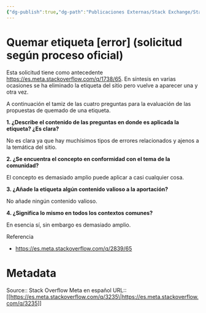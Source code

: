 ```yaml
---
{"dg-publish":true,"dg-path":"Publicaciones Externas/Stack Exchange/Stack Overflow en español/Stack Overflow en español Meta/es.meta.stackoverflow.com-3235.md","permalink":"/publicaciones-externas/stack-exchange/stack-overflow-en-espanol/stack-overflow-en-espanol-meta/es-meta-stackoverflow-com-3235/","title":"Quemar etiqueta [error] (solicitud según proceso oficial)","hide":true,"noteIcon":"\"0\"","created":"2024-04-03T12:49:10.763-06:00","updated":"2024-04-05T16:44:02.541-06:00"}
---
```


# Quemar etiqueta [error] (solicitud según proceso oficial)

Esta solicitud tiene como antecedente https://es.meta.stackoverflow.com/q/1738/65. En síntesis en varias ocasiones se ha eliminado la etiqueta del sitio pero vuelve a aparecer una y otra vez.

A continuación el tamiz de las cuatro preguntas para la evaluación de las propuestas de quemado de una etiqueta.

**1. ¿Describe el contenido de las preguntas en donde es aplicada la etiqueta? ¿Es clara?**  

No es clara ya que hay muchísimos tipos de errores relacionados y ajenos a la temática del sitio.

**2.  ¿Se encuentra el concepto en conformidad con el tema de la comunidad?**  

El concepto es demasiado amplio puede aplicar a casi cualquier cosa.

**3. ¿Añade la etiqueta algún contenido valioso a la aportación?**  

No añade ningún contenido valioso.

**4. ¿Significa lo mismo en todos los contextos comunes?**  

En esencia sí, sin embargo es demasiado amplio. 

Referencia

- https://es.meta.stackoverflow.com/q/2839/65

# Metadata
Source:: Stack Overflow Meta en español
URL:: [[https://es.meta.stackoverflow.com/q/3235\|https://es.meta.stackoverflow.com/q/3235]]

